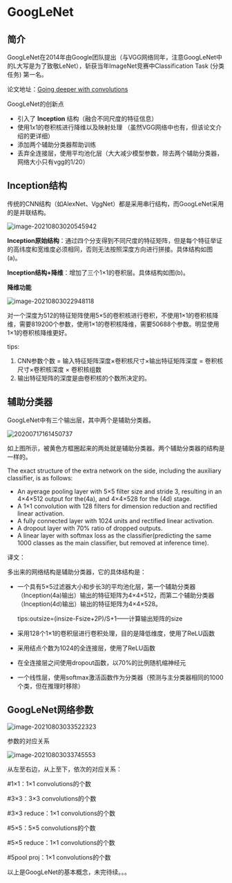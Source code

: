 # GoogLeNet

## 简介

GoogLeNet在2014年由Google团队提出（与VGG网络同年，注意GoogLeNet中的L大写是为了致敬LeNet），斩获当年ImageNet竞赛中Classification Task (分类任务) 第一名。

论文地址：[Going deeper with convolutions](https://arxiv.org/abs/1409.4842)

GoogLeNet的创新点

- 引入了 **Inception** 结构（融合不同尺度的特征信息）
- 使用1x1的卷积核进行降维以及映射处理 （虽然VGG网络中也有，但该论文介绍的更详细）
- 添加两个辅助分类器帮助训练
- 丢弃全连接层，使用平均池化层（大大减少模型参数，除去两个辅助分类器，网络大小只有vgg的1/20）

## Inception结构

传统的CNN结构（如AlexNet、VggNet）都是采用串行结构，而GoogLeNet采用的是并联结构。

![image-20210803020545942](img\image-20210803020545942.png)

**Inception原始结构**：通过四个分支得到不同尺度的特征矩阵，但是每个特征举证的高纬度和宽维度必须相同，否则无法按照深度方向进行拼接。具体结构如图(a)。

**Inception结构+降维**：增加了三个1×1的卷积层。具体结构如图(b)。

**降维功能**

![image-20210803022948118](img\image-20210803022948118.png)

对一个深度为512的特征矩阵使用5×5的卷积核进行卷积，不使用1×1的卷积核降维，需要819200个参数，使用1×1的卷积核降维，需要50688个参数。明显使用1×1的卷积核降维更好。

tips:

1. CNN参数个数 = 输入特征矩阵深度×卷积核尺寸×输出特征矩阵深度 = 卷积核尺寸×卷积核深度 × 卷积核组数
2. 输出特征矩阵的深度是由卷积核的个数所决定的。



## 辅助分类器

GoogLeNet中有三个输出层，其中两个是辅助分类器。

![20200717161450737](img\20200717161450737.png)

如上图所示，被黄色方框圈起来的两处就是辅助分类器。两个辅助分类器的结构是一样的。

The exact structure of the extra network on the side, including the auxiliary classifier, is as follows:

* An ayerage pooling layer with 5×5 filter size and stride 3, resulting in an 4×4×512 output for the(4a), and 4×4×528 for the (4d) stage.
*  A 1×1 convolution with 128 filters for dimension reduction and rectified linear activation.
* A fully connected layer with 1024 units and rectified linear activation.
* A dropout layer with 70% ratio of dropped outputs.
* A linear layer with softmax loss as the classifier(predicting the same 1000 classes as the main classifier, but removed at inference time).

译文：

多出来的网络结构是辅助分类器，它的具体结构是：

* 一个具有5×5过滤器大小和步长3的平均池化层，第一个辅助分类器（Inception(4a)输出）输出的特征矩阵为4×4×512，而第二个辅助分类器（Inception(4d)输出）输出的特征矩阵为4×4×528。

  tips:outsize=(insize-Fsize+2P)/S+1——计算输出矩阵的size

* 采用128个1×1的卷积层进行卷积处理，目的是降低维度，使用了ReLU函数
* 采用结点个数为1024的全连接层，使用了ReLU函数
* 在全连接层之间使用dropout函数，以70%的比例随机缩神经元
* 一个线性层，使用softmax激活函数作为分类器（预测与主分类器相同的1000个类，但在推理时移除）

## GoogLeNet网络参数

![image-20210803033522323](img\image-20210803033522323.png)

参数的对应关系

![image-20210803033745553](img\image-20210803033745553.png)

从左至右边，从上至下，依次的对应关系：

#1×1：1×1 convolutions的个数

#3×3：3×3 convolutions的个数

#3×3 reduce：1×1 convolutions的个数

#5×5：5×5 convolutions的个数

#5×5 reduce：1×1 convolutions的个数

#5pool proj：1×1 convolutions的个数



以上是GoogLeNet的基本概念，未完待续。。。
